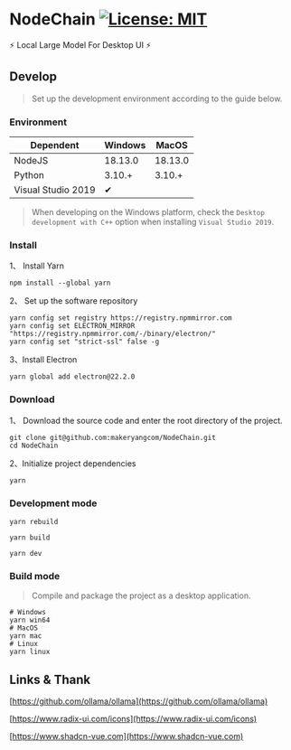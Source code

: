 # NodeChain  [![License: MIT](https://img.shields.io/badge/License-MIT-yellow.svg)](https://opensource.org/licenses/MIT)

⚡ Local Large Model For Desktop UI ⚡

## Develop

> Set up the development environment according to the guide below.

### Environment

| Dependent          | Windows | MacOS   |
|--------------------|---------|---------|
| NodeJS             | 18.13.0 | 18.13.0 |
| Python             | 3.10.+  | 3.10.+  |
| Visual Studio 2019 |  ✔      |         |

> When developing on the Windows platform, check the `Desktop development with C++` option when installing `Visual Studio 2019`.

### Install

1、 Install Yarn

```shell
npm install --global yarn
```

2、 Set up the software repository

```shell
yarn config set registry https://registry.npmmirror.com
yarn config set ELECTRON_MIRROR "https://registry.npmmirror.com/-/binary/electron/"
yarn config set "strict-ssl" false -g
```

3、Install Electron

```shell
yarn global add electron@22.2.0
```

### Download

1、 Download the source code and enter the root directory of the project.

```shell
git clone git@github.com:makeryangcom/NodeChain.git
cd NodeChain
```

2、Initialize project dependencies

```shell
yarn
```

### Development mode

```shell
yarn rebuild
```

```shell
yarn build
```

```shell
yarn dev
```

### Build mode

> Compile and package the project as a desktop application.

```shell
# Windows
yarn win64
# MacOS
yarn mac
# Linux
yarn linux
```

## Links & Thank
[https://github.com/ollama/ollama](https://github.com/ollama/ollama)

[https://www.radix-ui.com/icons](https://www.radix-ui.com/icons)

[https://www.shadcn-vue.com](https://www.shadcn-vue.com)